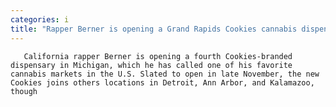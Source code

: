 ```yaml
---
categories: i
title: "Rapper Berner is opening a Grand Rapids Cookies cannabis dispensary"
---
```


      
      

      
       California rapper Berner is opening a fourth Cookies-branded dispensary in Michigan, which he has called one of his favorite cannabis markets in the U.S. Slated to open in late November, the new Cookies joins others locations in Detroit, Ann Arbor, and Kalamazoo, though